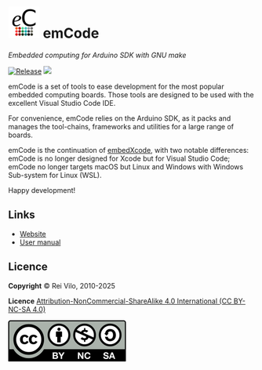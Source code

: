 # ![](./img/Logo-064-eC.png) emCode

*Embedded computing for Arduino SDK with GNU make*

[![Release](https://img.shields.io/github/v/release/rei-vilo/emCode)](https://github.com/rei-vilo/emCode/releases) [![](https://img.shields.io/badge/-Documentation-blue)](https://rei-vilo.github.io/emCode/) 

emCode is a set of tools to ease development for the most popular embedded computing boards. Those tools are designed to be used with the excellent Visual Studio Code IDE.

For convenience, emCode relies on the Arduino SDK, as it packs and manages the tool-chains, frameworks and utilities for a large range of boards.

emCode is the continuation of [embedXcode](https://embeddedcomputing.weebly.com/embedxcode.html), with two notable differences: emCode is no longer designed for Xcode but for Visual Studio Code; emCode no longer targets macOS but Linux and Windows with Windows Sub-system for Linux (WSL).

Happy development!

## Links

+ [Website](https://emCode.weebly.com)
+ [User manual](https://rei-vilo.github.io/emCode/) 

## Licence

**Copyright** &copy; Rei Vilo, 2010-2025

**Licence** [Attribution-NonCommercial-ShareAlike 4.0 International (CC BY-NC-SA 4.0)](./LICENCE.md)

![](./img/by-nc-sa.svg)
